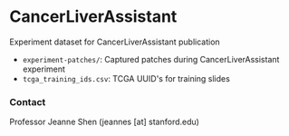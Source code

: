 # CancerLiverAssistant

Experiment dataset for CancerLiverAssistant publication

- `experiment-patches/`: Captured patches during CancerLiverAssistant experiment
- `tcga_training_ids.csv`: TCGA UUID's for training slides

### Contact
Professor Jeanne Shen (jeannes [at] stanford.edu)
